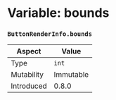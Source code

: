 
# Variable: bounds
### `ButtonRenderInfo.bounds`

| Aspect | Value |
| --- | --- |
| Type | `int` |
| Mutability | Immutable |
| Introduced | 0.8.0 |


